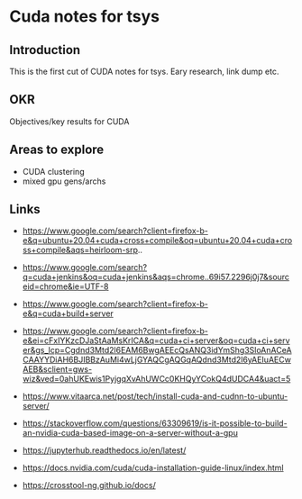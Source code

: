 # Cuda notes for tsys

## Introduction

This is the first cut of CUDA notes for tsys. Eary research, link dump etc.

## OKR

Objectives/key results for CUDA

## Areas to explore

* CUDA clustering
* mixed gpu gens/archs

## Links

* <https://www.google.com/search?client=firefox-b-e&q=ubuntu+20.04+cuda+cross+compile&oq=ubuntu+20.04+cuda+cross+compile&aqs=heirloom-srp>..

* <https://www.google.com/search?q=cuda+jenkins&oq=cuda+jenkins&aqs=chrome..69i57.2296j0j7&sourceid=chrome&ie=UTF-8>

* <https://www.google.com/search?client=firefox-b-e&q=cuda+build+server>
* <https://www.google.com/search?client=firefox-b-e&ei=cFxIYKzcDJaStAaMsKrICA&q=cuda+ci+server&oq=cuda+ci+server&gs_lcp=Cgdnd3Mtd2l6EAM6BwgAEEcQsANQ3idYmShg3SloAnACeACAAYYDiAH6BJIBBzAuMi4wLjGYAQCgAQGqAQdnd3Mtd2l6yAEIuAECwAEB&sclient=gws-wiz&ved=0ahUKEwis1PyjgqXvAhUWCc0KHQyYCokQ4dUDCA4&uact=5>
* <https://www.vitaarca.net/post/tech/install-cuda-and-cudnn-to-ubuntu-server/>
* <https://stackoverflow.com/questions/63309619/is-it-possible-to-build-an-nvidia-cuda-based-image-on-a-server-without-a-gpu>
* <https://jupyterhub.readthedocs.io/en/latest/>
* <https://docs.nvidia.com/cuda/cuda-installation-guide-linux/index.html>
* <https://crosstool-ng.github.io/docs/>
